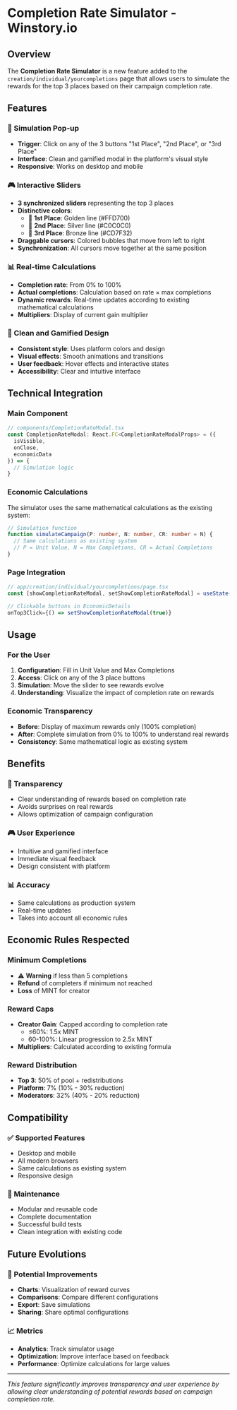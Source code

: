 # Completion Rate Simulator - Winstory.io

## Overview

The **Completion Rate Simulator** is a new feature added to the `creation/individual/yourcompletions` page that allows users to simulate the rewards for the top 3 places based on their campaign completion rate.

## Features

### 🎯 Simulation Pop-up
- **Trigger**: Click on any of the 3 buttons "1st Place", "2nd Place", or "3rd Place"
- **Interface**: Clean and gamified modal in the platform's visual style
- **Responsive**: Works on desktop and mobile

### 🎮 Interactive Sliders
- **3 synchronized sliders** representing the top 3 places
- **Distinctive colors**:
  - 🥇 **1st Place**: Golden line (#FFD700)
  - 🥈 **2nd Place**: Silver line (#C0C0C0) 
  - 🥉 **3rd Place**: Bronze line (#CD7F32)
- **Draggable cursors**: Colored bubbles that move from left to right
- **Synchronization**: All cursors move together at the same position

### 📊 Real-time Calculations
- **Completion rate**: From 0% to 100%
- **Actual completions**: Calculation based on rate × max completions
- **Dynamic rewards**: Real-time updates according to existing mathematical calculations
- **Multipliers**: Display of current gain multiplier

### 🎨 Clean and Gamified Design
- **Consistent style**: Uses platform colors and design
- **Visual effects**: Smooth animations and transitions
- **User feedback**: Hover effects and interactive states
- **Accessibility**: Clear and intuitive interface

## Technical Integration

### Main Component
```typescript
// components/CompletionRateModal.tsx
const CompletionRateModal: React.FC<CompletionRateModalProps> = ({ 
  isVisible, 
  onClose, 
  economicData 
}) => {
  // Simulation logic
}
```

### Economic Calculations
The simulator uses the same mathematical calculations as the existing system:

```typescript
// Simulation function
function simulateCampaign(P: number, N: number, CR: number = N) {
  // Same calculations as existing system
  // P = Unit Value, N = Max Completions, CR = Actual Completions
}
```

### Page Integration
```typescript
// app/creation/individual/yourcompletions/page.tsx
const [showCompletionRateModal, setShowCompletionRateModal] = useState(false);

// Clickable buttons in EconomicDetails
onTop3Click={() => setShowCompletionRateModal(true)}
```

## Usage

### For the User
1. **Configuration**: Fill in Unit Value and Max Completions
2. **Access**: Click on any of the 3 place buttons
3. **Simulation**: Move the slider to see rewards evolve
4. **Understanding**: Visualize the impact of completion rate on rewards

### Economic Transparency
- **Before**: Display of maximum rewards only (100% completion)
- **After**: Complete simulation from 0% to 100% to understand real rewards
- **Consistency**: Same mathematical logic as existing system

## Benefits

### 🎯 Transparency
- Clear understanding of rewards based on completion rate
- Avoids surprises on real rewards
- Allows optimization of campaign configuration

### 🎮 User Experience
- Intuitive and gamified interface
- Immediate visual feedback
- Design consistent with platform

### 📊 Accuracy
- Same calculations as production system
- Real-time updates
- Takes into account all economic rules

## Economic Rules Respected

### Minimum Completions
- ⚠️ **Warning** if less than 5 completions
- **Refund** of completers if minimum not reached
- **Loss** of MINT for creator

### Reward Caps
- **Creator Gain**: Capped according to completion rate
  - ≤60%: 1.5x MINT
  - 60-100%: Linear progression to 2.5x MINT
- **Multipliers**: Calculated according to existing formula

### Reward Distribution
- **Top 3**: 50% of pool + redistributions
- **Platform**: 7% (10% - 30% reduction)
- **Moderators**: 32% (40% - 20% reduction)

## Compatibility

### ✅ Supported Features
- Desktop and mobile
- All modern browsers
- Same calculations as existing system
- Responsive design

### 🔧 Maintenance
- Modular and reusable code
- Complete documentation
- Successful build tests
- Clean integration with existing code

## Future Evolutions

### 🚀 Potential Improvements
- **Charts**: Visualization of reward curves
- **Comparisons**: Compare different configurations
- **Export**: Save simulations
- **Sharing**: Share optimal configurations

### 📈 Metrics
- **Analytics**: Track simulator usage
- **Optimization**: Improve interface based on feedback
- **Performance**: Optimize calculations for large values

---

*This feature significantly improves transparency and user experience by allowing clear understanding of potential rewards based on campaign completion rate.* 